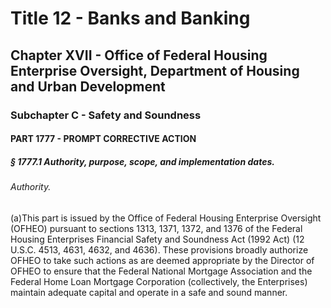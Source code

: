
# Title 12 - Banks and Banking
## Chapter XVII - Office of Federal Housing Enterprise Oversight, Department of Housing and Urban Development
### Subchapter C - Safety and Soundness
#### PART 1777 - PROMPT CORRECTIVE ACTION
##### § 1777.1 Authority, purpose, scope, and implementation dates.
###### Authority.

(a)This part is issued by the Office of Federal Housing Enterprise Oversight (OFHEO) pursuant to sections 1313, 1371, 1372, and 1376 of the Federal Housing Enterprises Financial Safety and Soundness Act (1992 Act) (12 U.S.C. 4513, 4631, 4632, and 4636). These provisions broadly authorize OFHEO to take such actions as are deemed appropriate by the Director of OFHEO to ensure that the Federal National Mortgage Association and the Federal Home Loan Mortgage Corporation (collectively, the Enterprises) maintain adequate capital and operate in a safe and sound manner.
